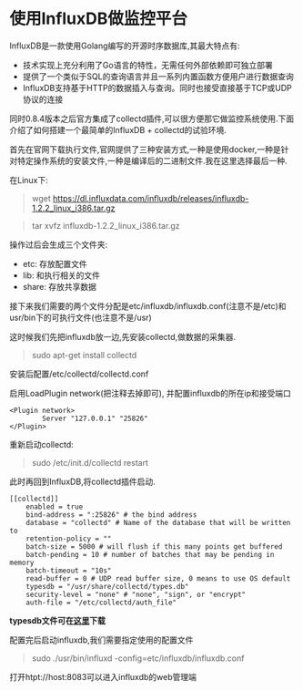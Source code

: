# 使用InfluxDB做监控平台

InfluxDB是一款使用Golang编写的开源时序数据库,其最大特点有:

- 技术实现上充分利用了Go语言的特性，无需任何外部依赖即可独立部署
- 提供了一个类似于SQL的查询语言并且一系列内置函数方便用户进行数据查询
- InfluxDB支持基于HTTP的数据插入与查询。同时也接受直接基于TCP或UDP协议的连接

同时0.8.4版本之后官方集成了collectd插件,可以很方便那它做监控系统使用.下面介绍了如何搭建一个最简单的InfluxDB + collectd的试验环境.


首先在官网下载执行文件,官网提供了三种安装方式,一种是使用docker,一种是针对特定操作系统的安装文件,一种是编译后的二进制文件.我在这里选择最后一种.

在Linux下:

> wget https://dl.influxdata.com/influxdb/releases/influxdb-1.2.2_linux_i386.tar.gz

> tar xvfz influxdb-1.2.2_linux_i386.tar.gz

操作过后会生成三个文件夹:

- etc: 存放配置文件
- lib: 和执行相关的文件
- share: 存放共享数据

接下来我们需要的两个文件分配是etc/influxdb/influxdb.conf(注意不是/etc)和usr/bin下的可执行文件(也注意不是/usr)


这时候我们先把influxdb放一边,先安装collectd,做数据的采集器.

> sudo apt-get install collectd

安装后配置/etc/collectd/collectd.conf

启用LoadPlugin network(把注释去掉即可),
并配置influxdb的所在ip和接受端口

    <Plugin network>
            Server "127.0.0.1" "25826"
    </Plugin>

重新启动collectd:

> sudo /etc/init.d/collectd restart

此时再回到InfluxDB,将collectd插件启动.


    [[collectd]]
        enabled = true
        bind-address = ":25826" # the bind address
        database = "collectd" # Name of the database that will be written to
        retention-policy = ""
        batch-size = 5000 # will flush if this many points get buffered
        batch-pending = 10 # number of batches that may be pending in memory
        batch-timeout = "10s"
        read-buffer = 0 # UDP read buffer size, 0 means to use OS default
        typesdb = "/usr/share/collectd/types.db"
        security-level = "none" # "none", "sign", or "encrypt"
        auth-file = "/etc/collectd/auth_file"


**typesdb文件可在[这里](https://github.com/collectd/collectd/blob/master/src/types.db)下载**

配置完后启动influxdb,我们需要指定使用的配置文件

> sudo ./usr/bin/influxd -config=etc/influxdb/influxdb.conf


打开htpt://host:8083可以进入influxdb的web管理端

   